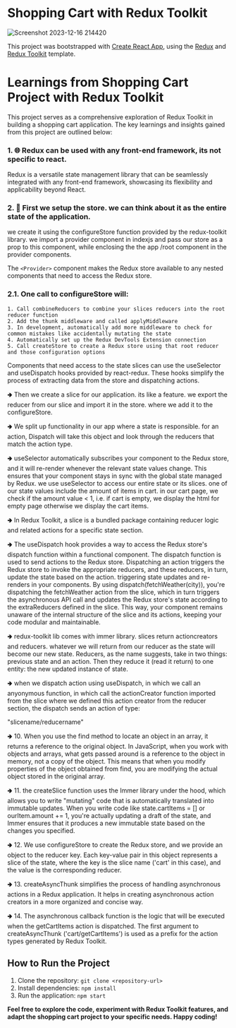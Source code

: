 # Shopping Cart with Redux Toolkit

![Screenshot 2023-12-16 214420](https://github.com/bsilvers64/redux-dive/assets/48654366/d4faca1d-42ea-41de-930d-8d16f18d8d6b)

This project was bootstrapped with [Create React App](https://github.com/facebook/create-react-app), using the [Redux](https://redux.js.org/) and [Redux Toolkit](https://redux-toolkit.js.org/) template.

# Learnings from Shopping Cart Project with Redux Toolkit

This project serves as a comprehensive exploration of Redux Toolkit in building a shopping cart application. The key learnings and insights gained from this project are outlined below:

### 1. 🌐 Redux can be used with any front-end framework, its not specific to react.

Redux is a versatile state management library that can be seamlessly integrated with any front-end framework, showcasing its flexibility and applicability beyond React.

### 2. 🛒 First we setup the store. we can think about it as the entire state of the application.
we create it using the configureStore function provided by the redux-toolkit library.
we import a provider component in indexjs and pass our store as a prop to this component, while enclosing the the app /root component in the provider components.

The `<Provider>` component makes the Redux store available to any nested components that need to access the Redux store.

### 2.1. One call to configureStore will:

	1. Call combineReducers to combine your slices reducers into the root reducer function
	2. Add the thunk middleware and called applyMiddleware
 	3. In development, automatically add more middleware to check for common mistakes like accidentally mutating the state
	4. Automatically set up the Redux DevTools Extension connection
	5. Call createStore to create a Redux store using that root reducer and those configuration options

Components that need access to the state slices can use the useSelector and useDispatch hooks provided by react-redux. These hooks simplify the process of extracting data from the store and dispatching actions.

🢂 Then we create a slice for our application. its like a feature. we export the reducer from our slice and import it in the store. where we add it to the configureStore.

🢂 We split up functionality in our app where a state is responsible. for an action, Dispatch will take this object and look through the reducers that match the action type.

🢂 useSelector automatically subscribes your component to the Redux store, and it will re-render whenever the relevant state values change. This ensures that your component stays in sync with the global state managed by Redux. we use useSelector to access our entire state or its slices. one of our state values include the amount of items in cart. in our cart page, we check if the amount value < 1, i.e. if cart is empty, we display the html for empty page otherwise we display the cart items.

🢂 In Redux Toolkit, a slice is a bundled package containing reducer logic and related actions for a specific state section.

🢂 The useDispatch hook provides a way to access the Redux store's dispatch function within a functional component. The dispatch function is used to send actions to the Redux store. Dispatching an action triggers the Redux store to invoke the appropriate reducers, and these reducers, in turn, update the state based on the action. triggering state updates and re-renders in your components. By using dispatch(fetchWeather(city)), you're dispatching the fetchWeather action from the slice, which in turn triggers the asynchronous API call and updates the Redux store's state according to the extraReducers defined in the slice. This way, your component remains unaware of the internal structure of the slice and its actions, keeping your code modular and maintainable.

🢂 redux-toolkit lib comes with immer library. slices return actioncreators and reducers. whatever we will return from our reducer as the state will become our new state. Reducers, as the name suggests, take in two things: previous state and an action. Then they reduce it (read it return) to one entity: the new updated instance of state.

🢂 when we dispatch action using useDispatch, in which we call an anyonymous function, in which call the actionCreator function imported from the slice
where we defined this action creator from the reducer section, the dispatch sends an action of type:

"slicename/reducername"

🢂 10. When you use the find method to locate an object in an array, it returns a reference to the original object. In JavaScript, when you work with objects and arrays, what gets passed around is a reference to the object in memory, not a copy of the object. This means that when you modify properties of the object obtained from find, you are modifying the actual object stored in the original array.

🢂 11. the createSlice function uses the Immer library under the hood, which allows you to write "mutating" code that is automatically translated into immutable updates. When you write code like state.cartItems = [] or ourItem.amount += 1, you're actually updating a draft of the state, and Immer ensures that it produces a new immutable state based on the changes you specified.

🢂 12. We use configureStore to create the Redux store, and we provide an object to the reducer key. Each key-value pair in this object represents a slice of the state, where the key is the slice name ('cart' in this case), and the value is the corresponding reducer.

🢂 13. createAsyncThunk simplifies the process of handling asynchronous actions in a Redux application. It helps in creating asynchronous action creators in a more organized and concise way.

🢂 14. The asynchronous callback function is the logic that will be executed when the getCartItems action is dispatched. The first argument to createAsyncThunk ('cart/getCartItems') is used as a prefix for the action types generated by Redux Toolkit.


## How to Run the Project

1. Clone the repository: `git clone <repository-url>`
2. Install dependencies: `npm install`
3. Run the application: `npm start`

**Feel free to explore the code, experiment with Redux Toolkit features, and adapt the shopping cart project to your specific needs. Happy coding!**

